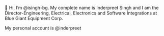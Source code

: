 
👋 Hi, I’m @isingh-bg. My complete name is Inderpreet Singh and I am the Director-Engineering, Electrical, Electronics and Software Integrations at Blue Giant Equipment Corp.

My personal account is @inderpreet

<!---
isingh-bg/isingh-bg is a ✨ special ✨ repository because its `README.md` (this file) appears on your GitHub profile.
You can click the Preview link to take a look at your changes.
--->
